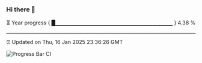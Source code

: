 ### Hi there 👋

⏳ Year progress { █▁▁▁▁▁▁▁▁▁▁▁▁▁▁▁▁▁▁▁▁▁▁▁▁▁▁▁▁▁ } 4.38 %

---

⏰ Updated on Thu, 16 Jan 2025 23:36:26 GMT

![Progress Bar CI](https://github.com/IshwaranRudhara/GIT-ACTION/workflows/Progress%20Bar%20CI/badge.svg)
